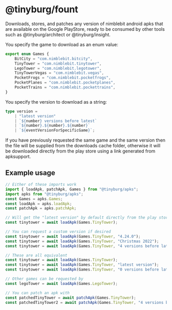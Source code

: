 # @tinyburg/fount

Downloads, stores, and patches any version of nimblebit android apks that are available on the Google PlayStore, ready to be consumed by other tools such as @tinyburg/architect or @tinyburg/insight.

You specify the game to download as an enum value:

```ts
export enum Games {
    BitCity = "com.nimblebit.bitcity",
    TinyTower = "com.nimblebit.tinytower",
    LegoTower = "com.nimblebit.legotower",
    TinyTowerVegas = "com.nimblebit.vegas",
    PocketFrogs = "com.nimblebit.pocketfrogs",
    PocketPlanes = "com.nimblebit.pocketplanes",
    PocketTrains = "com.nimblebit.pockettrains",
}
```

You specify the version to download as a string:

```ts
type version =
    | "latest version"
    | `${number} versions before latest`
    | `${number}.${number}.${number}`
    | `${eventVersionForSpecificGame}`;
```

If you have previously requested the same game and the same version then the file will be supplied from the downloads cache folder, otherwise it will be downloaded directly from the play store using a link generated from apksupport.

## Example usage

```js
// Either of these imports work
import { loadApk, patchApk, Games } from "@tinyburg/apks";
import apks from "@tinyburg/apks";
const Games = apks.Games;
const loadApk = apks.loadApk;
const patchApk = apks.patchApk;

// Will get the "latest version" by default directly from the play store
const tinytower = await loadApk(Games.TinyTower);

// You can request a custom version if desired
const tinytower = await loadApk(Games.TinyTower, "4.24.0");
const tinytower = await loadApk(Games.TinyTower, "Christmas 2022");
const tinytower = await loadApk(Games.TinyTower, "4 versions before latest");

// These are all equivalent
const tinytower = await loadApk(Games.TinyTower);
const tinytower = await loadApk(Games.TinyTower, "latest version");
const tinytower = await loadApk(Games.TinyTower, "0 versions before latest");

// Other games can be requested by
const legoTower = await loadApk(Games.LegoTower);

// You can patch an apk with
const patchedTinyTower = await patchApk(Games.TinyTower);
const patchedTinyTower2 = await patchApk(Games.TinyTower, "4 versions before latest");
```
